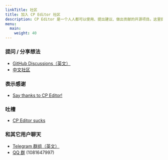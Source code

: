 ```yaml
---
linkTitle: 社区
title: 加入 CP Editor 社区
description: CP Editor 是一个人人都可以使用、提出建议、做出贡献的开源项目。这里提供了一些提问、分享想法的方式。
menu:
  main:
    weight: 40
---
```


<div class="col-md-4 col-sm-2"></div>

<div class="col-md-4 col-sm-8 ">

### 提问 / 分享想法

-   [<i class="fab fa-github"></i> GitHub Discussions（英文）](https://github.com/cpeditor/cpeditor/discussions)
-   [<i class="fab fa-github"></i> 中文社区](https://github.com/cpeditor/cpeditor-cn/discussions)

### 表示感谢

-   [<i class="fab fa-github"></i> Say thanks to CP Editor!](https://github.com/cpeditor/cpeditor/discussions/755)

### 吐槽

-   [<i class="fab fa-github"></i> CP Editor sucks](https://github.com/cpeditor/cpeditor/discussions/760)

### 和其它用户聊天

-   [<i class="fab fa-telegram"></i> Telegram 群组（英文）](https://t.me/cpeditor)
-   [<i class="fab fa-qq"></i> QQ 群](https://jq.qq.com/?_wv=1027\&k=50eq8yF) (1081647997)

</div>
